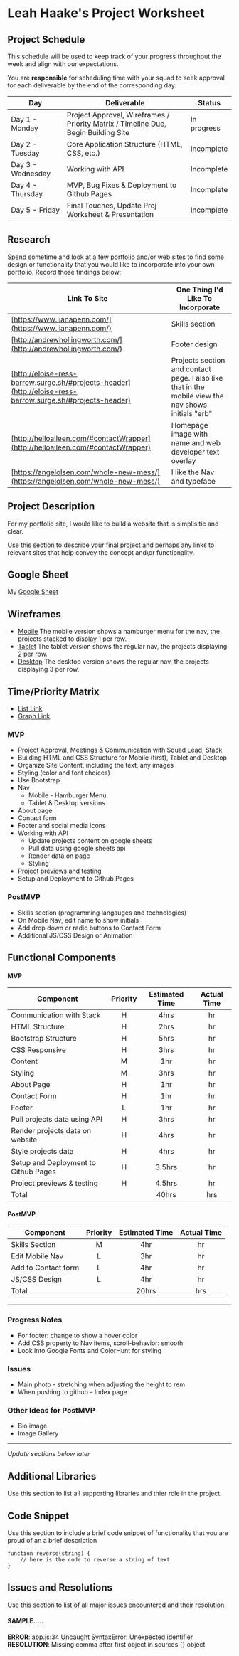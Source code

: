 # Leah Haake's Project Worksheet 

## Project Schedule

This schedule will be used to keep track of your progress throughout the week and align with our expectations.  

You are **responsible** for scheduling time with your squad to seek approval for each deliverable by the end of the corresponding day.

|  Day | Deliverable | Status
|---|---| ---|
|Day 1 - Monday| Project Approval, Wireframes / Priority Matrix / Timeline Due, Begin Building Site | In progress
|Day 2 - Tuesday| Core Application Structure (HTML, CSS, etc.) | Incomplete
|Day 3 - Wednesday| Working with API | Incomplete
|Day 4 - Thursday| MVP, Bug Fixes & Deployment to Github Pages | Incomplete
|Day 5 - Friday| Final Touches, Update Proj Worksheet & Presentation | Incomplete

##  Research 
Spend sometime and look at a few portfolio  and/or web sites to find some design or functionality that you would like to incorporate into your own portfolio.  Record those findings below:

Link To Site  | One Thing I'd Like To Incorporate | 
| ------------- | ------------- |
| [https://www.lianapenn.com/](https://www.lianapenn.com/)| Skills section
| [http://andrewhollingworth.com/](http://andrewhollingworth.com/)| Footer design
|  [http://eloise-ress-barrow.surge.sh/#projects-header](http://eloise-ress-barrow.surge.sh/#projects-header)| Projects section and contact page. I also like that in the mobile view the nav shows initials "erb"
|  [http://helloaileen.com/#contactWrapper](http://helloaileen.com/#contactWrapper)| Homepage image with name and web developer text overlay
| [https://angelolsen.com/whole-new-mess/](https://angelolsen.com/whole-new-mess/)| I like the Nav and typeface 


## Project Description

For my portfolio site, I would like to build a website that is simplisitic and clear. 

Use this section to describe your final project and perhaps any links to relevant sites that help convey the concept and\or functionality.

## Google Sheet

My [Google Sheet](https://docs.google.com/spreadsheets/d/1GozbvSSln3rtpnqxqOF7xpyThqbDv532YxUGB41sd5o) 

## Wireframes

- [Mobile](https://res.cloudinary.com/lhaake/image/upload/v1600031129/Project%201%20Wireframes/Mobile_Version.png) The mobile version shows a hamburger menu for the nav, the projects stacked to display 1 per row. 
- [Tablet](https://res.cloudinary.com/lhaake/image/upload/v1600031136/Project%201%20Wireframes/Tablet_Version.png) The tablet version shows the regular nav, the projects displaying 2 per row. 
- [Desktop](https://res.cloudinary.com/lhaake/image/upload/v1600031143/Project%201%20Wireframes/Desktop_Version.png) The desktop version shows the regular nav, the projects displaying 3 per row. 


## Time/Priority Matrix 

- [List Link](https://res.cloudinary.com/lhaake/image/upload/v1600032269/Project%201%20Wireframes/Priority%20Matrix%20List.jpg)
- [Graph Link](https://res.cloudinary.com/lhaake/image/upload/v1600032257/Project%201%20Wireframes/Priority%20Matrix.jpg)

### MVP 

- Project Approval, Meetings & Communication with Squad Lead, Stack
- Building HTML and CSS Structure for Mobile (first), Tablet and Desktop
- Organize Site Content, including the text, any images
- Styling (color and font choices)
- Use Bootstrap
- Nav 
    - Mobile - Hamburger Menu
    - Tablet & Desktop versions
- About page 
- Contact form
- Footer and social media icons
- Working with API 
    - Update projects content on google sheets
    - Pull data using google sheets api
    - Render data on page 
    - Styling
- Project previews and testing 
- Setup and Deployment to Github Pages 


### PostMVP 

- Skills section (programming langauges and technologies)
- On Mobile Nav, edit name to show initials 
- Add drop down or radio buttons to Contact Form
- Additional JS/CSS Design or Animation


## Functional Components 

#### MVP
| Component | Priority | Estimated Time | Actual Time |
| --- | :---: |  :---: | :---: | 
| Communication with Stack | H | 4hrs | hr |
| HTML Structure | H | 2hrs | hr |
| Bootstrap Structure | H | 5hrs | hr |
| CSS Responsive | H | 3hrs | hr |
| Content | M | 1hr | hr |  
| Styling | M | 3hrs | hr | 
| About Page | H | 1hr | hr |
| Contact Form | H | 1hr | hr |
| Footer | L | 1hr | hr |
| Pull projects data using API | H | 3hrs | hr|
| Render projects data on website | H | 4hrs | hr | 
| Style projects data | H | 4hrs | hr |
| Setup and Deployment to Github Pages | H | 3.5hrs |  hr |
| Project previews & testing | H | 4.5hrs |  hr |
| Total |  | 40hrs| hrs |

#### PostMVP
| Component | Priority | Estimated Time | Actual Time |
| --- | :---: |  :---: | :---: | 
| Skills Section | M | 4hr | hr |
| Edit Mobile Nav | L | 3hr | hr |
| Add to Contact form | L | 4hr | hr |
| JS/CSS Design | L | 4hr | hr |
| Total |  | 20hrs| hrs |

-------------------------------------------------------------
### Progress Notes 
- For footer: change to show a hover color 
- Add CSS property to Nav items, scroll-behavior: smooth
- Look into Google Fonts and ColorHunt for styling  

### Issues 
- Main photo - stretching when adjusting the height to rem
- When pushing to github - Index page 

### Other Ideas for PostMVP
- Bio image
- Image Gallery 

-------------------------------------------------------------
_Update sections below later_ 

## Additional Libraries
 Use this section to list all supporting libraries and thier role in the project. 

## Code Snippet

Use this section to include a brief code snippet of functionality that you are proud of an a brief description  

```
function reverse(string) {
	// here is the code to reverse a string of text
}
```

## Issues and Resolutions
 Use this section to list of all major issues encountered and their resolution.

#### SAMPLE.....
**ERROR**: app.js:34 Uncaught SyntaxError: Unexpected identifier                                
**RESOLUTION**: Missing comma after first object in sources {} object